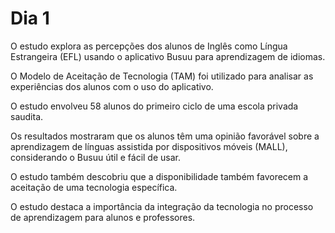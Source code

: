 # Dia 1

O estudo explora as percepções dos alunos de Inglês como Língua Estrangeira (EFL) usando o aplicativo Busuu para aprendizagem de idiomas. 

O Modelo de Aceitação de Tecnologia (TAM) foi utilizado para analisar as experiências dos alunos com o uso do aplicativo. 

O estudo envolveu 58 alunos do primeiro ciclo de uma escola privada saudita. 

Os resultados mostraram que os alunos têm uma opinião favorável sobre a aprendizagem de línguas assistida por dispositivos móveis (MALL), considerando o Busuu útil e fácil de usar. 

O estudo também descobriu que a disponibilidade também favorecem a aceitação de uma tecnologia específica. 

O estudo destaca a importância da integração da tecnologia no processo de aprendizagem para alunos e professores.
